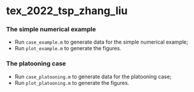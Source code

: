 # tex_2022_tsp_zhang_liu

### The simple numerical example

- Run `case_example.m` to generate data for the simple numerical example;
- Run `plot_example.m` to generate the figures.

### The platooning case

- Run `case_platooning.m` to generate data for the platooning case;
- Run `plot_platooning.m` to generate the figures.

